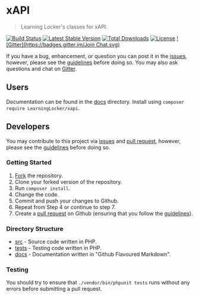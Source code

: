 # xAPI
> Learning Locker's classes for xAPI.

[![Build Status](https://travis-ci.org/LearningLocker/xapi.svg)](https://travis-ci.org/LearningLocker/xapi)
[![Latest Stable Version](https://poser.pugx.org/LearningLocker/xapi/v/stable.svg)](https://packagist.org/packages/LearningLocker/xapi)
[![Total Downloads](https://poser.pugx.org/LearningLocker/xapi/downloads.svg)](https://packagist.org/packages/LearningLocker/xapi)
[![License](https://poser.pugx.org/LearningLocker/xapi/license.svg)](https://packagist.org/packages/LearningLocker/xapi)
[![Gitter](https://badges.gitter.im/Join Chat.svg)](https://gitter.im/LearningLocker/learninglocker?utm_source=badge&utm_medium=badge&utm_campaign=pr-badge)

If you have a bug, enhancement, or question you can post it in the [issues](/issues), however, please see the [guidelines](/contributing.md) before doing so. You may also ask questions and chat on [Gitter](https://gitter.im/LearningLocker/learninglocker).

## Users
Documentation can be found in the [docs](/docs) directory. Install using `composer require LearningLocker/xapi`.

## Developers
You may contribute to this project via [issues](/issues) and [pull request](/pulls), however, please see the [guidelines](/contributing.md) before doing so.

### Getting Started
1. [Fork](/fork) the repository.
2. Clone your forked version of the repository.
3. Run `composer install`.
4. Change the code.
5. Commit and push your changes to Github.
6. Repeat from Step 4 or continue to step 7.
7. Create a [pull request](/pulls) on Github (ensuring that you follow the [guidelines](/contributing.md)).

### Directory Structure
- [src](/src) - Source code written in PHP.
- [tests](/tests) - Testing code written in PHP.
- [docs](/docs) - Documentation written in "Github Flavoured Markdown".

### Testing
You should try to ensure that `./vendor/bin/phpunit tests` runs without any errors before submitting a pull request.
